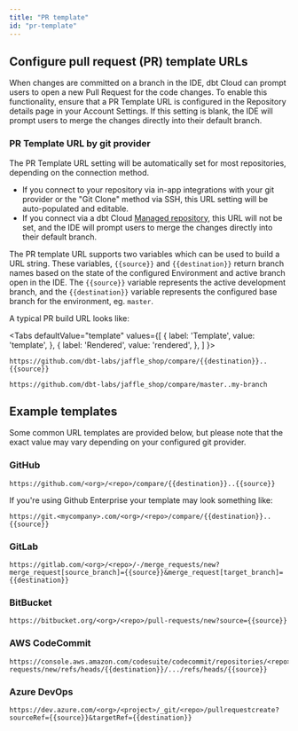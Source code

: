 ```yaml
---
title: "PR template"
id: "pr-template"
---
```

## Configure pull request (PR) template URLs

When changes are committed on a branch in the IDE, dbt Cloud can prompt users to
open a new Pull Request for the code changes. To enable this functionality, ensure
that a PR Template URL is configured in the Repository details page in your
Account Settings. If this setting is blank, the IDE will prompt users to merge the changes directly into their default branch.

<Lightbox src="/img/docs/dbt-cloud/cloud-configuring-dbt-cloud/configure-template-url-new-ide.png" title="Open a PR in the IDE"/>

### PR Template URL by git provider

The PR Template URL setting will be automatically set for most repositories, depending on the connection method.

- If you connect to your repository via in-app integrations with your git provider or the "Git Clone" method via SSH, this URL setting will be auto-populated and editable.
 - If you connect via a dbt Cloud [Managed repository](/docs/collaborate/git/managed-repository), this URL will not be set, and the IDE will prompt users to merge the changes directly into their default branch.

The PR template URL supports two variables which can be used to build a URL string.
These variables, `{{source}}` and `{{destination}}` return branch names based on the
state of the configured Environment and active branch open in the IDE. The `{{source}}`
variable represents the active development branch, and the `{{destination}}` variable
represents the configured base branch for the environment, eg. `master`.

A typical PR build URL looks like:

<Tabs
  defaultValue="template"
  values={[
    { label: 'Template', value: 'template', },
    { label: 'Rendered', value: 'rendered', },
  ]
}>
<TabItem value="template">

```
https://github.com/dbt-labs/jaffle_shop/compare/{{destination}}..{{source}}
```

</TabItem>
<TabItem value="rendered">

```
https://github.com/dbt-labs/jaffle_shop/compare/master..my-branch
```

</TabItem>
</Tabs>

## Example templates

Some common URL templates are provided below, but please note that the exact
value may vary depending on your configured git provider.

### GitHub
```
https://github.com/<org>/<repo>/compare/{{destination}}..{{source}}
```

If you're using Github Enterprise your template may look something like:

```
https://git.<mycompany>.com/<org>/<repo>/compare/{{destination}}..{{source}}
```

### GitLab
```
https://gitlab.com/<org>/<repo>/-/merge_requests/new?merge_request[source_branch]={{source}}&merge_request[target_branch]={{destination}}
```

### BitBucket
```
https://bitbucket.org/<org>/<repo>/pull-requests/new?source={{source}}
```

### AWS CodeCommit
```
https://console.aws.amazon.com/codesuite/codecommit/repositories/<repo>/pull-requests/new/refs/heads/{{destination}}/.../refs/heads/{{source}}
```

### Azure DevOps
```
https://dev.azure.com/<org>/<project>/_git/<repo>/pullrequestcreate?sourceRef={{source}}&targetRef={{destination}}
```
